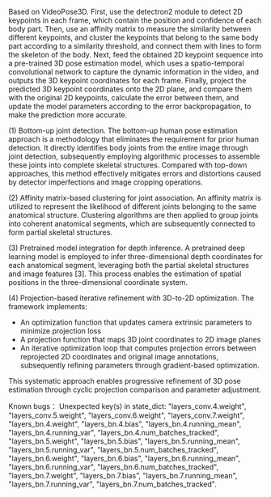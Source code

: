 Based on VideoPose3D.
First, use the detectron2 module to detect 2D keypoints in each frame, which contain the position and confidence of each body part.
Then, use an affinity matrix to measure the similarity between different keypoints, and cluster the keypoints that belong to the same body part according to a similarity threshold, and connect them with lines to form the skeleton of the body.
Next, feed the obtained 2D keypoint sequence into a pre-trained 3D pose estimation model, which uses a spatio-temporal convolutional network to capture the dynamic information in the video, and outputs the 3D keypoint coordinates for each frame.
Finally, project the predicted 3D keypoint coordinates onto the 2D plane, and compare them with the original 2D keypoints, calculate the error between them, and update the model parameters according to the error backpropagation, to make the prediction more accurate.

(1) Bottom-up joint detection. The bottom-up human pose estimation approach is a methodology that eliminates the requirement for prior human detection. It directly identifies body joints from the entire image through joint detection, subsequently employing algorithmic processes to assemble these joints into complete skeletal structures. Compared with top-down approaches, this method effectively mitigates errors and distortions caused by detector imperfections and image cropping operations.

(2) Affinity matrix-based clustering for joint association. An affinity matrix is utilized to represent the likelihood of different joints belonging to the same anatomical structure. Clustering algorithms are then applied to group joints into coherent anatomical segments, which are subsequently connected to form partial skeletal structures.

(3) Pretrained model integration for depth inference. A pretrained deep learning model is employed to infer three-dimensional depth coordinates for each anatomical segment, leveraging both the partial skeletal structures and image features [3]. This process enables the estimation of spatial positions in the three-dimensional coordinate system.

(4) Projection-based iterative refinement with 3D-to-2D optimization. The framework implements:
- An optimization function that updates camera extrinsic parameters to minimize projection loss
- A projection function that maps 3D joint coordinates to 2D image planes
- An iterative optimization loop that computes projection errors between reprojected 2D coordinates and original image annotations, subsequently refining parameters through gradient-based optimization.

This systematic approach enables progressive refinement of 3D pose estimation through cyclic projection comparison and parameter adjustment.


Known bugs：	Unexpected key(s) in state_dict: "layers_conv.4.weight", "layers_conv.5.weight", "layers_conv.6.weight", "layers_conv.7.weight", "layers_bn.4.weight", "layers_bn.4.bias", "layers_bn.4.running_mean", "layers_bn.4.running_var", "layers_bn.4.num_batches_tracked", "layers_bn.5.weight", "layers_bn.5.bias", "layers_bn.5.running_mean", "layers_bn.5.running_var", "layers_bn.5.num_batches_tracked", "layers_bn.6.weight", "layers_bn.6.bias", "layers_bn.6.running_mean", "layers_bn.6.running_var", "layers_bn.6.num_batches_tracked", "layers_bn.7.weight", "layers_bn.7.bias", "layers_bn.7.running_mean", "layers_bn.7.running_var", "layers_bn.7.num_batches_tracked". 
